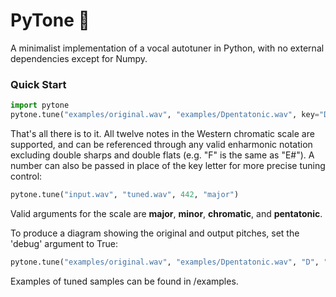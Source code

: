 # PyTone 🎹
A minimalist implementation of a vocal autotuner in Python, with no external dependencies except for Numpy.

### Quick Start

```python
import pytone
pytone.tune("examples/original.wav", "examples/Dpentatonic.wav", key="D", scale="pentatonic")
```

That's all there is to it. All twelve notes in the Western chromatic scale are supported, and can be referenced through any valid enharmonic notation excluding double sharps and double flats (e.g. "F" is the same as "E#"). A number can also be passed in place of the key letter for more precise tuning control:

```python
pytone.tune("input.wav", "tuned.wav", 442, "major")
```

Valid arguments for the scale are **major**, **minor**, **chromatic**, and **pentatonic**.

To produce a diagram showing the original and output pitches, set the 'debug' argument to True:

```python
pytone.tune("examples/original.wav", "examples/Dpentatonic.wav", "D", "pentatonic", debug=True)
```

Examples of tuned samples can be found in /examples.